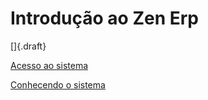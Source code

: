 # Introdução ao Zen Erp

[]{.draft}

[Acesso ao sistema](login)

[Conhecendo o sistema](knowingTheSystem)